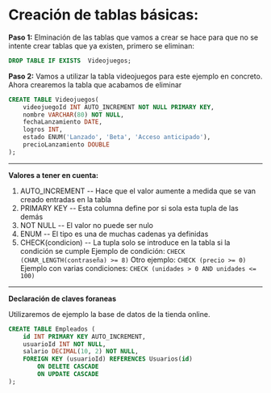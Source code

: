# Creación de tablas básicas:

**Paso 1:**
Elminación de las tablas que vamos a crear se hace para que no se intente crear tablas que ya existen, primero se eliminan:

```SQL
DROP TABLE IF EXISTS  Videojuegos;
```

**Paso 2:**
Vamos a utilizar la tabla videojuegos para este ejemplo en concreto.
Ahora crearemos la tabla que acabamos de eliminar

```SQL
CREATE TABLE Videojuegos(
	videojuegoId INT AUTO_INCREMENT NOT NULL PRIMARY KEY,
	nombre VARCHAR(80) NOT NULL,
	fechaLanzamiento DATE,
	logros INT,
	estado ENUM('Lanzado', 'Beta', 'Acceso anticipado'),
	precioLanzamiento DOUBLE
);
```


---
**Valores a tener en cuenta:**

1. AUTO_INCREMENT -- Hace que el valor aumente a medida que se van creado entradas en la tabla
2. PRIMARY KEY -- Esta columna define por si sola esta tupla de las demás
3. NOT NULL -- El valor no puede ser nulo
4. ENUM -- El tipo es una de muchas cadenas ya definidas
5. CHECK(condicion) -- La tupla solo se introduce en la tabla si la condición se cumple
	Ejemplo de condición: `CHECK (CHAR_LENGTH(contraseña) >= 8)`
	Otro ejemplo: `CHECK (precio >= 0)`
	Ejemplo con varias condiciones: `CHECK (unidades > 0 AND unidades <= 100)`

---
**Declaración de claves foraneas**

Utilizaremos de ejemplo la base de datos de la tienda online.

```SQL
CREATE TABLE Empleados (
    id INT PRIMARY KEY AUTO_INCREMENT,
    usuarioId INT NOT NULL,
    salario DECIMAL(10, 2) NOT NULL,
    FOREIGN KEY (usuarioId) REFERENCES Usuarios(id)
        ON DELETE CASCADE 
        ON UPDATE CASCADE
);
```

